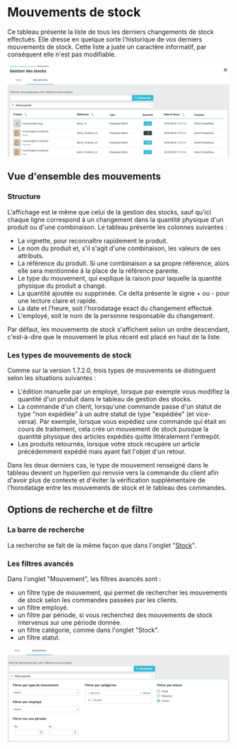 # Mouvements de stock

Ce tableau présente la liste de tous les derniers changements de stock effectués. Elle dresse en quelque sorte l'historique de vos derniers mouvements de stock. Cette liste a juste un caractère informatif, par conséquent elle n'est pas modifiable.

![](../../../../.gitbook/assets/56688689.png)

## Vue d'ensemble des mouvements <a id="Mouvementsdestock-Vued&apos;ensembledesmouvements"></a>

### Structure <a id="Mouvementsdestock-Structure"></a>

L'affichage est le même que celui de la gestion des stocks, sauf qu'ici chaque ligne correspond à un changement dans la quantité physique d'un produit ou d'une combinaison. Le tableau présente les colonnes suivantes :

* La vignette, pour reconnaître rapidement le produit.
* Le nom du produit et, s'il s'agit d'une combinaison, les valeurs de ses attributs.
* La référence du produit. Si une combinaison a sa propre référence, alors elle sera mentionnée à la place de la référence parente.
* Le type du mouvement, qui explique la raison pour laquelle la quantité physique du produit a changé.
* La quantité ajoutée ou supprimée. Ce delta présente le signe + ou - pour une lecture claire et rapide.
* La date et l'heure, soit l'horodatage exact du changement effectué.
* L'employé, soit le nom de la personne responsable du changement.

  
Par défaut, les mouvements de stock s'affichent selon un ordre descendant, c'est-à-dire que le mouvement le plus récent est placé en haut de la liste.

### Les types de mouvements de stock <a id="Mouvementsdestock-Lestypesdemouvementsdestock"></a>

Comme sur la version 1.7.2.0, trois types de mouvements se distinguent selon les situations suivantes :

* L'édition manuelle par un employé, lorsque par exemple vous modifiez la quantité d'un produit dans le tableau de gestion des stocks.
* La commande d'un client, lorsqu'une commande passe d'un statut de type "non expédiée" à un autre statut de type "expédiée" \(et vice-versa\). Par exemple, lorsque vous expédiez une commande qui était en cours de traitement, cela crée un mouvement de stock puisque la quantité physique des articles expédiés quitte littéralement l'entrepôt.
* Les produits retournés, lorsque votre stock récupère un article précédemment expédié mais ayant fait l'objet d'un retour.

Dans les deux derniers cas, le type de mouvement renseigné dans le tableau devient un hyperlien qui renvoie vers la commande du client afin d'avoir plus de contexte et d'éviter la vérification supplémentaire de l'horodatage entre les mouvements de stock et le tableau des commandes.

## Options de recherche et de filtre <a id="Mouvementsdestock-Optionsderechercheetdefiltre"></a>

### La barre de recherche <a id="Mouvementsdestock-Labarrederecherche"></a>

La recherche se fait de la même façon que dans l'onglet "[Stock](stock-fr.md)".

### Les filtres avancés <a id="Mouvementsdestock-Lesfiltresavanc&#xE9;s"></a>

Dans l'onglet "Mouvement", les filtres avancés sont :

* un filtre type de mouvement, qui permet de rechercher les mouvements de stock selon les commandes passées par les clients.
* un filtre employé.
* un filtre par période, si vous recherchez des mouvements de stock intervenus sur une période donnée.
* un filtre catégorie, comme dans l'onglet "Stock".
* un filtre statut.

![](../../../../.gitbook/assets/56688707.png)

